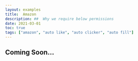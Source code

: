 ```yaml
---
layout: examples
title:  Amazon
description: ##  Why we require below permissions
date: 2021-03-01
toc: true
tags: ["amazon", "auto like", "auto clicker", "auto fill"]
---
```

## Coming Soon...
